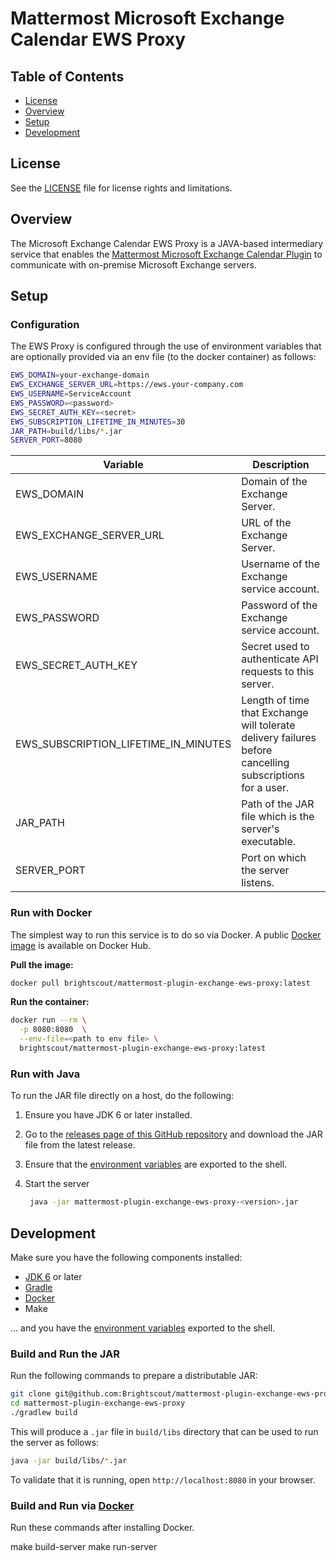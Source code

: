 # Mattermost Microsoft Exchange Calendar EWS Proxy

## Table of Contents

- [License](#license)
- [Overview](#overview)
- [Setup](#setup)
- [Development](#development)

## License

See the [LICENSE](./LICENSE) file for license rights and limitations.

## Overview

The Microsoft Exchange Calendar EWS Proxy is a JAVA-based intermediary service that enables the [Mattermost Microsoft Exchange Calendar Plugin](https://github.com/Brightscout/mattermost-plugin-exchange-calendar) to communicate with on-premise Microsoft Exchange servers.

## Setup

### Configuration

The EWS Proxy is configured through the use of environment variables that are optionally provided via an env file (to the docker container) as follows:

```bash
EWS_DOMAIN=your-exchange-domain
EWS_EXCHANGE_SERVER_URL=https://ews.your-company.com
EWS_USERNAME=ServiceAccount
EWS_PASSWORD=<password>
EWS_SECRET_AUTH_KEY=<secret>
EWS_SUBSCRIPTION_LIFETIME_IN_MINUTES=30
JAR_PATH=build/libs/*.jar
SERVER_PORT=8080
```

| Variable | Description |
| ----------- | ----------- |
| EWS_DOMAIN | Domain of the Exchange Server.|
| EWS_EXCHANGE_SERVER_URL | URL of the Exchange Server.|
| EWS_USERNAME | Username of the Exchange service account.|
| EWS_PASSWORD | Password of the Exchange service account.|
| EWS_SECRET_AUTH_KEY | Secret used to authenticate API requests to this server.|
| EWS_SUBSCRIPTION_LIFETIME_IN_MINUTES | Length of time that Exchange will tolerate delivery failures before cancelling subscriptions for a user.|
| JAR_PATH | Path of the JAR file which is the server's executable.|
| SERVER_PORT | Port on which the server listens.

### Run with Docker

The simplest way to run this service is to do so via Docker. A public [Docker image](https://hub.docker.com/layers/mattermost-plugin-exchange-ews-proxy/brightscout/mattermost-plugin-exchange-ews-proxy/latest/images/sha256-f1172b134258a2bf9d75231ba4c7fd92c8161f7a4ffe4ec16adb3ea74b977e5c?context=explore) is available on Docker Hub.

**Pull the image:**

```bash
docker pull brightscout/mattermost-plugin-exchange-ews-proxy:latest
```

**Run the container:**

```bash
docker run --rm \
  -p 8080:8080  \
  --env-file=<path to env file> \
  brightscout/mattermost-plugin-exchange-ews-proxy:latest
```

### Run with Java

To run the JAR file directly on a host, do the following:

1. Ensure you have JDK 6 or later installed.
2. Go to the [releases page of this GitHub repository](https://github.com/Brightscout/mattermost-plugin-exchange-ews-proxy/releases) and download the JAR file from the latest release.
3. Ensure that the [environment variables](#configuration) are exported to the shell.
4. Start the server

    ```bash
     java -jar mattermost-plugin-exchange-ews-proxy-<version>.jar
     ```

## Development

Make sure you have the following components installed:

- [JDK 6](https://openjdk.java.net/install/) or later
- [Gradle](https://gradle.org/install/)
- [Docker](https://docs.docker.com/engine/install/)
- Make

... and you have the [environment variables](#configuration) exported to the shell.

### Build and Run the JAR

Run the following commands to prepare a distributable JAR:

```bash
git clone git@github.com:Brightscout/mattermost-plugin-exchange-ews-proxy.git
cd mattermost-plugin-exchange-ews-proxy
./gradlew build
```

This will produce a `.jar` file in `build/libs` directory that can be used to run the server as follows:

```bash
java -jar build/libs/*.jar
```

To validate that it is running, open `http://localhost:8080` in your browser.

### Build and Run via [Docker](https://www.docker.com/)

Run these commands after installing Docker.

  make build-server
  make run-server
